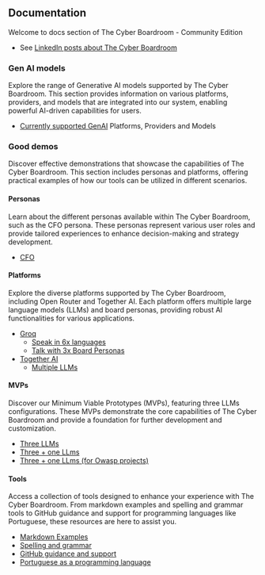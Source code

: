 ## Documentation 

Welcome to docs section of The Cyber Boardroom - Community Edition

- See [LinkedIn posts about The Cyber Boardroom](docs/news/blog-posts)

### Gen AI models

Explore the range of Generative AI models supported by The Cyber Boardroom. This section provides information on various platforms, providers, and models that are integrated into our system, enabling powerful AI-driven capabilities for users.

 - [Currently supported GenAI](docs/platforms/index) Platforms, Providers and Models

### Good demos

Discover effective demonstrations that showcase the capabilities of The Cyber Boardroom. This section includes personas and platforms, offering practical examples of how our tools can be utilized in different scenarios.

#### Personas

Learn about the different personas available within The Cyber Boardroom, such as the CFO persona. These personas represent various user roles and provide tailored experiences to enhance decision-making and strategy development.

- [CFO](docs/demos/personas/cfo/index)

#### Platforms

Explore the diverse platforms supported by The Cyber Boardroom, including Open Router and Together AI. Each platform offers multiple large language models (LLMs) and board personas, providing robust AI functionalities for various applications.

- [Groq](docs/platforms/groq/index) 
    - [Speak in 6x languages](docs/platforms/groq/speak-in-6-languages)
    - [Talk with 3x Board Personas](docs/platforms/groq/talk-with-3x-board-personas)
- [Together AI](docs/platforms/together-ai/index)
    - [Multiple LLMs](docs/platforms/together-ai/query-multiple-lllms)

#### MVPs

Discover our Minimum Viable Prototypes (MVPs), featuring three LLMs configurations. These MVPs demonstrate the core capabilities of The Cyber Boardroom and provide a foundation for further development and customization.

  - [Three LLMs](chat/three-llms)
  - [Three + one LLms](chat/three-plus-one-llms)
  - [Three + one LLms (for Owasp projects)](chat/three-plus-one-llms--owasp-projects)

#### Tools

Access a collection of tools designed to enhance your experience with The Cyber Boardroom. From markdown examples and spelling and grammar tools to GitHub guidance and support for programming languages like Portuguese, these resources are here to assist you.

 - [Markdown Examples](docs/markdown/examples)
 - [Spelling and grammar](docs/demos/tools/spelling-grammar-helper)
 - [GitHub guidance and support](docs/demos/tools/github-helper)
 - [Portuguese as a programming language](docs/demos/tools/portuguese-journalist)